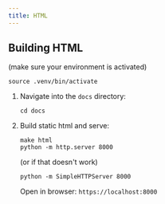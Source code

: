 ```yaml
---
title: HTML
---
```


## Building HTML

(make sure your environment is activated)

```
source .venv/bin/activate
```

1. Navigate into the `docs` directory:

   ```
   cd docs
   ```

1. Build static html and serve:
   ```
   make html
   python -m http.server 8000
   ```
   (or if that doesn't work)
   ```
   python -m SimpleHTTPServer 8000
   ```

   Open in browser: `https://localhost:8000`